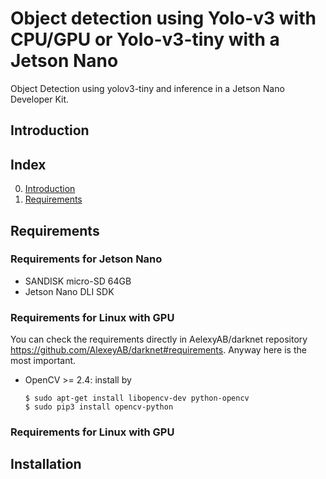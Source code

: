 # Object detection using Yolo-v3 with CPU/GPU or Yolo-v3-tiny with a Jetson Nano
Object Detection using yolov3-tiny and inference in a Jetson Nano Developer Kit.

## Introduction

## Index
0. [Introduction](#Introduction)
0. [Requirements](#Requirements)

## Requirements
### Requirements for Jetson Nano
* SANDISK micro-SD 64GB 
* Jetson Nano DLI SDK

### Requirements for Linux with GPU
You can check the requirements directly in AelexyAB/darknet repository https://github.com/AlexeyAB/darknet#requirements.
Anyway here is the most important.
* OpenCV >= 2.4: install by
  ```
  $ sudo apt-get install libopencv-dev python-opencv
  $ sudo pip3 install opencv-python
  ```

### Requirements for Linux with GPU

## Installation

